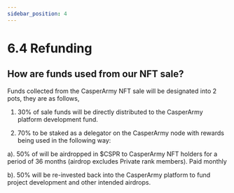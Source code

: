 ```yaml
---
sidebar_position: 4
---
```


# 6.4 Refunding

## How are funds used from our NFT sale?

Funds collected from the CasperArmy NFT sale will be designated into 2 pots, they are as follows,

1. 30% of sale funds will be directly distributed to the CasperArmy platform development fund.

2. 70% to be staked as a delegator on the CasperArmy node with rewards being used in the following way:

a). 50% of will be airdropped in $CSPR to CasperArmy NFT holders for a period of 36 months (airdrop excludes Private rank members). Paid monthly

b). 50% will be re-invested back into the CasperArmy platform to fund project development and other intended airdrops.
